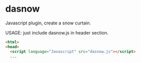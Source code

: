 dasnow
=============

Javascript plugin, create a snow curtain.


USAGE: just include dasnow.js in header section.
```html
<html>
<head>
  <script language="Javascript" src="dasnow.js"></script>
  ...
```
